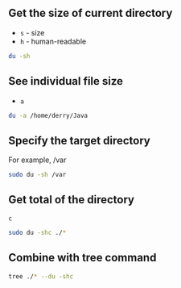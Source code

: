 ## Get the size of current directory
- `s` - size
- `h` - human-readable
```bash
du -sh
```

## See individual file size
- `a`
```bash
du -a /home/derry/Java
```

## Specify the target directory
For example, /var
```bash
sudo du -sh /var
```

## Get total of the directory
`c`
```bash
sudo du -shc ./*
```

## Combine with tree command
```bash
tree ./* --du -shc
```
